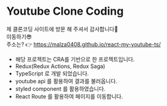 # Youtube Clone Coding

제 클론코딩 사이트에 방문 해 주셔서 감사합니다🙌  
이동하기😎  
주소는? 👉 https://malza0408.github.io/react-my-youtube-ts/

- 해당 프로젝트는 CRA를 기반으로 한 프로젝트입니다.
- Redux(Redux Actions, Redux Saga)
- TypeScript 로 개발 되었습니다.
- youtube api 를 활용하여 결과를 불러옵니다.
- styled component 를 활용하였습니다.
- React Route 를 활용하여 페이지를 이동합니다.
